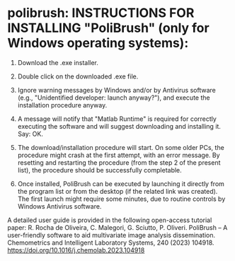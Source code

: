 # polibrush: INSTRUCTIONS FOR INSTALLING "PoliBrush" (only for Windows operating systems):
 
1) Download the .exe installer.
 
2) Double click on the downloaded .exe file.
 
3) Ignore warning messages by Windows and/or by Antivirus software (e.g., "Unidentified developer: launch anyway?"), and execute the installation procedure anyway.
 
4) A message will notify that "Matlab Runtime" is required for correctly executing the software and will suggest downloading and installing it.  Say: OK.
 
5) The download/installation procedure will start. On some older PCs, the procedure might crash at the first attempt, with an error message. By resetting and restarting the procedure (from the step 2 of the present list), the procedure should be successfully completable.
 
6) Once installed, PoliBrush can be executed by launching it directly from the program list or from the desktop (if the related link was created). The first launch might require some minutes, due to routine controls by Windows Antivirus software.



A detailed user guide is provided in the following open-access tutorial paper:
   R. Rocha de Oliveira, C. Malegori, G. Sciutto, P. Oliveri.
   PoliBrush – A user-friendly software to aid multivariate image analysis dissemination.
   Chemometrics and Intelligent Laboratory Systems, 240 (2023) 104918.
   https://doi.org/10.1016/j.chemolab.2023.104918

 
